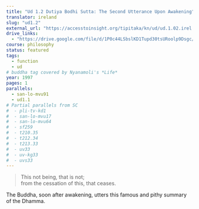 ```yaml
---
title: "Ud 1.2 Dutiya Bodhi Sutta: The Second Utterance Upon Awakening"
translator: ireland
slug: "ud1.2"
external_url: "https://accesstoinsight.org/tipitaka/kn/ud/ud.1.02.irel.html"
drive_links:
  - "https://drive.google.com/file/d/1P0c44LSbslKD1Tupd30tsURoolp9Dsgc/view?usp=drivesdk"
course: philosophy
status: featured
tags:
  - function
  - ud
# buddha tag covered by Nyanamoli's *Life*
year: 1997
pages: 1
parallels:
  - san-lo-mvu91
  - ud1.1
# Partial parallels from SC
#  - pli-tv-kd1
#  - san-lo-mvu17
#  - san-lo-mvu64
#  - sf259
#  - t210.35
#  - t212.34
#  - t213.33
#  - uv33
#  - uv-kg33
#  - uvs33
---
```


> This not being, that is not;  
from the cessation of this, that ceases.

The Buddha, soon after awakening, utters this famous and pithy summary of the Dhamma.
